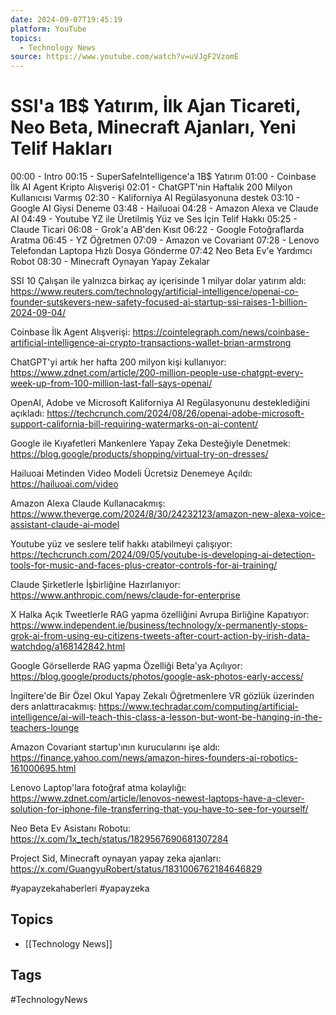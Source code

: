 ```yaml
---
date: 2024-09-07T19:45:19
platform: YouTube
topics:
  - Technology News
source: https://www.youtube.com/watch?v=uVJgF2VzomE
---
```

# SSI'a 1B$ Yatırım, İlk Ajan Ticareti, Neo Beta, Minecraft Ajanları, Yeni Telif Hakları

00:00 - Intro
00:15 - SuperSafeIntelligence'a 1B$ Yatırım
01:00 - Coinbase İlk AI Agent Kripto Alışverişi
02:01 - ChatGPT'nin Haftalık 200 Milyon Kullanıcısı Varmış
02:30 - Kaliforniya AI Regülasyonuna destek
03:10 - Google AI Giysi Deneme
03:48 -  Hailuoai 
04:28 - Amazon Alexa ve Claude AI
04:49 - Youtube YZ ile Üretilmiş Yüz ve Ses İçin Telif Hakkı
05:25 - Claude Ticari
06:08 - Grok'a AB'den Kısıt
06:22 - Google Fotoğraflarda Aratma
06:45 -  YZ Öğretmen
07:09 - Amazon ve Covariant
07:28 - Lenovo Telefondan Laptopa Hızlı Dosya Gönderme
07:42 Neo Beta Ev'e Yardımcı Robot
08:30 - Minecraft Oynayan Yapay Zekalar

SSI 10 Çalışan ile yalnızca birkaç ay içerisinde 1 milyar dolar yatırım aldı: https://www.reuters.com/technology/artificial-intelligence/openai-co-founder-sutskevers-new-safety-focused-ai-startup-ssi-raises-1-billion-2024-09-04/

Coinbase İlk Agent Alışverişi: https://cointelegraph.com/news/coinbase-artificial-intelligence-ai-crypto-transactions-wallet-brian-armstrong

ChatGPT'yi artık her hafta 200 milyon kişi kullanıyor: https://www.zdnet.com/article/200-million-people-use-chatgpt-every-week-up-from-100-million-last-fall-says-openai/

OpenAI, Adobe ve Microsoft Kaliforniya AI Regülasyonunu desteklediğini açıkladı: https://techcrunch.com/2024/08/26/openai-adobe-microsoft-support-california-bill-requiring-watermarks-on-ai-content/

Google ile Kıyafetleri Mankenlere Yapay Zeka Desteğiyle Denetmek: https://blog.google/products/shopping/virtual-try-on-dresses/

Hailuoai Metinden Video Modeli Ücretsiz Denemeye Açıldı: https://hailuoai.com/video

Amazon Alexa Claude Kullanacakmış: https://www.theverge.com/2024/8/30/24232123/amazon-new-alexa-voice-assistant-claude-ai-model

Youtube yüz ve seslere telif hakkı atabilmeyi çalışıyor: https://techcrunch.com/2024/09/05/youtube-is-developing-ai-detection-tools-for-music-and-faces-plus-creator-controls-for-ai-training/

Claude Şirketlerle İşbirliğine Hazırlanıyor: https://www.anthropic.com/news/claude-for-enterprise

X Halka Açık Tweetlerle RAG yapma özelliğini Avrupa Birliğine Kapatıyor: https://www.independent.ie/business/technology/x-permanently-stops-grok-ai-from-using-eu-citizens-tweets-after-court-action-by-irish-data-watchdog/a168142842.html

Google Görsellerde RAG yapma Özelliği Beta'ya Açılıyor: https://blog.google/products/photos/google-ask-photos-early-access/

İngiltere'de Bir Özel Okul Yapay Zekalı Öğretmenlere VR gözlük üzerinden ders anlattıracakmış: https://www.techradar.com/computing/artificial-intelligence/ai-will-teach-this-class-a-lesson-but-wont-be-hanging-in-the-teachers-lounge

Amazon Covariant startup'ının kurucularını işe aldı: https://finance.yahoo.com/news/amazon-hires-founders-ai-robotics-161000695.html

Lenovo Laptop'lara fotoğraf atma kolaylığı: https://www.zdnet.com/article/lenovos-newest-laptops-have-a-clever-solution-for-iphone-file-transferring-that-you-have-to-see-for-yourself/

Neo Beta Ev Asistanı Robotu: https://x.com/1x_tech/status/1829567690681307284

Project Sid, Minecraft oynayan yapay zeka ajanları: https://x.com/GuangyuRobert/status/1831006762184646829

#yapayzekahaberleri #yapayzeka

## Topics
- [[Technology News]]

## Tags
#TechnologyNews